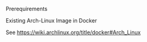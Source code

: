 
Prerequirements

Existing Arch-Linux Image in Docker

See https://wiki.archlinux.org/title/docker#Arch_Linux





